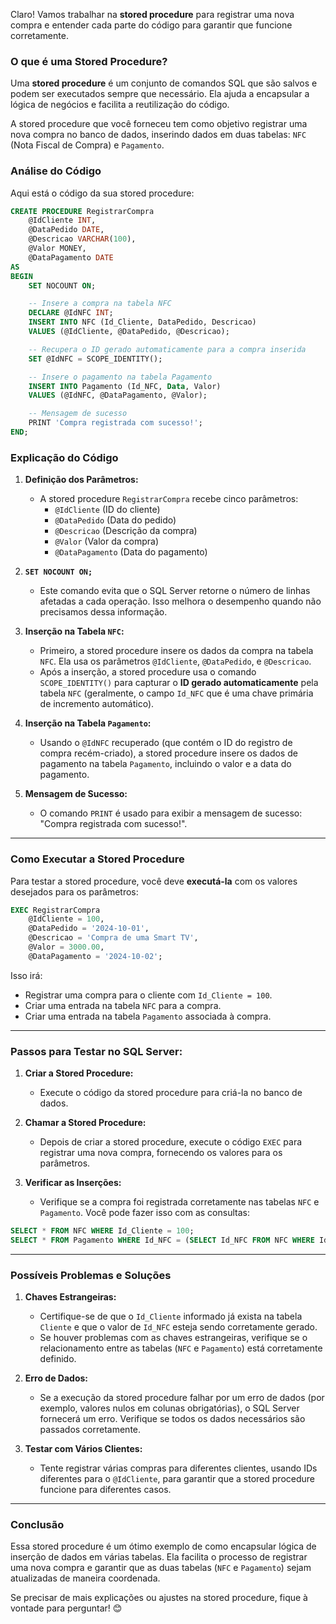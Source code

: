 Claro! Vamos trabalhar na **stored procedure** para registrar uma nova compra e entender cada parte do código para garantir que funcione corretamente.

### O que é uma Stored Procedure?

Uma **stored procedure** é um conjunto de comandos SQL que são salvos e podem ser executados sempre que necessário. Ela ajuda a encapsular a lógica de negócios e facilita a reutilização do código.

A stored procedure que você forneceu tem como objetivo registrar uma nova compra no banco de dados, inserindo dados em duas tabelas: `NFC` (Nota Fiscal de Compra) e `Pagamento`.

### Análise do Código

Aqui está o código da sua stored procedure:

```sql
CREATE PROCEDURE RegistrarCompra
    @IdCliente INT,
    @DataPedido DATE,
    @Descricao VARCHAR(100),
    @Valor MONEY,
    @DataPagamento DATE
AS
BEGIN
    SET NOCOUNT ON;

    -- Insere a compra na tabela NFC
    DECLARE @IdNFC INT;
    INSERT INTO NFC (Id_Cliente, DataPedido, Descricao)
    VALUES (@IdCliente, @DataPedido, @Descricao);

    -- Recupera o ID gerado automaticamente para a compra inserida
    SET @IdNFC = SCOPE_IDENTITY();

    -- Insere o pagamento na tabela Pagamento
    INSERT INTO Pagamento (Id_NFC, Data, Valor)
    VALUES (@IdNFC, @DataPagamento, @Valor);

    -- Mensagem de sucesso
    PRINT 'Compra registrada com sucesso!';
END;
```

### Explicação do Código

1. **Definição dos Parâmetros:**
   - A stored procedure `RegistrarCompra` recebe cinco parâmetros:
     - `@IdCliente` (ID do cliente)
     - `@DataPedido` (Data do pedido)
     - `@Descricao` (Descrição da compra)
     - `@Valor` (Valor da compra)
     - `@DataPagamento` (Data do pagamento)

2. **`SET NOCOUNT ON;`**
   - Este comando evita que o SQL Server retorne o número de linhas afetadas a cada operação. Isso melhora o desempenho quando não precisamos dessa informação.

3. **Inserção na Tabela `NFC`:**
   - Primeiro, a stored procedure insere os dados da compra na tabela `NFC`. Ela usa os parâmetros `@IdCliente`, `@DataPedido`, e `@Descricao`.
   - Após a inserção, a stored procedure usa o comando `SCOPE_IDENTITY()` para capturar o **ID gerado automaticamente** pela tabela `NFC` (geralmente, o campo `Id_NFC` que é uma chave primária de incremento automático).

4. **Inserção na Tabela `Pagamento`:**
   - Usando o `@IdNFC` recuperado (que contém o ID do registro de compra recém-criado), a stored procedure insere os dados de pagamento na tabela `Pagamento`, incluindo o valor e a data do pagamento.

5. **Mensagem de Sucesso:**
   - O comando `PRINT` é usado para exibir a mensagem de sucesso: "Compra registrada com sucesso!".

---

### Como Executar a Stored Procedure

Para testar a stored procedure, você deve **executá-la** com os valores desejados para os parâmetros:

```sql
EXEC RegistrarCompra 
    @IdCliente = 100, 
    @DataPedido = '2024-10-01', 
    @Descricao = 'Compra de uma Smart TV', 
    @Valor = 3000.00, 
    @DataPagamento = '2024-10-02';
```

Isso irá:
- Registrar uma compra para o cliente com `Id_Cliente = 100`.
- Criar uma entrada na tabela `NFC` para a compra.
- Criar uma entrada na tabela `Pagamento` associada à compra.

---

### Passos para Testar no SQL Server:

1. **Criar a Stored Procedure:**
   - Execute o código da stored procedure para criá-la no banco de dados.

2. **Chamar a Stored Procedure:**
   - Depois de criar a stored procedure, execute o código `EXEC` para registrar uma nova compra, fornecendo os valores para os parâmetros.

3. **Verificar as Inserções:**
   - Verifique se a compra foi registrada corretamente nas tabelas `NFC` e `Pagamento`. Você pode fazer isso com as consultas:

```sql
SELECT * FROM NFC WHERE Id_Cliente = 100;
SELECT * FROM Pagamento WHERE Id_NFC = (SELECT Id_NFC FROM NFC WHERE Id_Cliente = 100);
```

---

### Possíveis Problemas e Soluções

1. **Chaves Estrangeiras:**
   - Certifique-se de que o `Id_Cliente` informado já exista na tabela `Cliente` e que o valor de `Id_NFC` esteja sendo corretamente gerado.
   - Se houver problemas com as chaves estrangeiras, verifique se o relacionamento entre as tabelas (`NFC` e `Pagamento`) está corretamente definido.

2. **Erro de Dados:**
   - Se a execução da stored procedure falhar por um erro de dados (por exemplo, valores nulos em colunas obrigatórias), o SQL Server fornecerá um erro. Verifique se todos os dados necessários são passados corretamente.

3. **Testar com Vários Clientes:**
   - Tente registrar várias compras para diferentes clientes, usando IDs diferentes para o `@IdCliente`, para garantir que a stored procedure funcione para diferentes casos.

---

### Conclusão

Essa stored procedure é um ótimo exemplo de como encapsular lógica de inserção de dados em várias tabelas. Ela facilita o processo de registrar uma nova compra e garantir que as duas tabelas (`NFC` e `Pagamento`) sejam atualizadas de maneira coordenada.

Se precisar de mais explicações ou ajustes na stored procedure, fique à vontade para perguntar! 😊